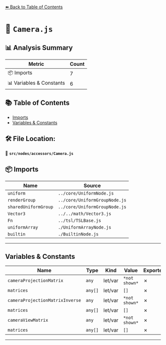[⬅️ Back to Table of Contents](../../../index.md)

# 📄 `Camera.js`

## 📊 Analysis Summary

| Metric | Count |
|--------|-------|
| 📦 Imports | 7 |
| 📊 Variables & Constants | 6 |

## 📚 Table of Contents

- [Imports](#imports)
- [Variables & Constants](#variables-constants)

## 🛠️ File Location:
📂 **`src/nodes/accessors/Camera.js`**

## 📦 Imports

| Name | Source |
|------|--------|
| `uniform` | `../core/UniformNode.js` |
| `renderGroup` | `../core/UniformGroupNode.js` |
| `sharedUniformGroup` | `../core/UniformGroupNode.js` |
| `Vector3` | `../../math/Vector3.js` |
| `Fn` | `../tsl/TSLBase.js` |
| `uniformArray` | `./UniformArrayNode.js` |
| `builtin` | `./BuiltinNode.js` |


---

## Variables & Constants

| Name | Type | Kind | Value | Exported |
|------|------|------|-------|----------|
| `cameraProjectionMatrix` | `any` | let/var | `*not shown*` | ✗ |
| `matrices` | `any[]` | let/var | `[]` | ✗ |
| `cameraProjectionMatrixInverse` | `any` | let/var | `*not shown*` | ✗ |
| `matrices` | `any[]` | let/var | `[]` | ✗ |
| `cameraViewMatrix` | `any` | let/var | `*not shown*` | ✗ |
| `matrices` | `any[]` | let/var | `[]` | ✗ |


---